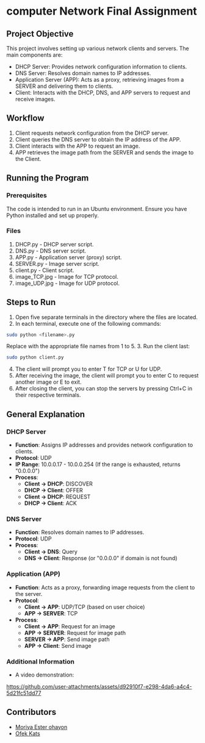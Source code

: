 # computer Network Final Assignment
## Project Objective
This project involves setting up various network clients and servers. The main components are:

*  DHCP Server: Provides network configuration information to clients.
*  DNS Server: Resolves domain names to IP addresses.
*  Application Server (APP): Acts as a proxy, retrieving images from a SERVER and delivering them to clients.
*  Client: Interacts with the DHCP, DNS, and APP servers to request and receive images.

## Workflow
1. Client requests network configuration from the DHCP server.
2. Client queries the DNS server to obtain the IP address of the APP.
3. Client interacts with the APP to request an image.
4. APP retrieves the image path from the SERVER and sends the image to the Client.

## Running the Program
### Prerequisites
The code is intended to run in an Ubuntu environment.
Ensure you have Python installed and set up properly.
### Files
1. DHCP.py - DHCP server script.
2. DNS.py - DNS server script.
3. APP.py - Application server (proxy) script.
4. SERVER.py - Image server script.
5. client.py - Client script.
6. image_TCP.jpg - Image for TCP protocol.
7. image_UDP.jpg - Image for UDP protocol.

## Steps to Run
1. Open five separate terminals in the directory where the files are located.
2. In each terminal, execute one of the following commands:
```bash
sudo python <filename>.py
```
Replace <filename> with the appropriate file names from 1 to 5.
3. Run the client last:
```bash
sudo python client.py
```
4. The client will prompt you to enter T for TCP or U for UDP.
5. After receiving the image, the client will prompt you to enter C to request another image or E to exit.
6. After closing the client, you can stop the servers by pressing Ctrl+C in their respective terminals.

## General Explanation

### DHCP Server

*   **Function**: Assigns IP addresses and provides network configuration to clients.
*   **Protocol**: UDP
*   **IP Range**: 10.0.0.17 - 10.0.0.254 (If the range is exhausted, returns "0.0.0.0")
*   **Process**:
    *   **Client → DHCP**: DISCOVER
    *   **DHCP → Client**: OFFER
    *   **Client → DHCP**: REQUEST
    *   **DHCP → Client**: ACK

### DNS Server

*   **Function**: Resolves domain names to IP addresses.
*   **Protocol**: UDP
*   **Process**:
    *   **Client → DNS**: Query
    *   **DNS → Client**: Response (or "0.0.0.0" if domain is not found)

### Application (APP)

*   **Function**: Acts as a proxy, forwarding image requests from the client to the server.
*   **Protocol**:
    *   **Client → APP**: UDP/TCP (based on user choice)
    *   **APP → SERVER**: TCP
*   **Process**:
    *   **Client → APP**: Request for an image
    *   **APP → SERVER**: Request for image path
    *   **SERVER → APP**: Send image path
    *   **APP → Client**: Send image

### Additional Information

* A video demonstration:

https://github.com/user-attachments/assets/d92910f7-e298-4da6-a4c4-5d21fc51dd77

## Contributors
*  <a href="https://github.com/MoriyaEster">Moriya Ester ohayon</a>
*  <a href="https://github.com/ofekats">Ofek Kats</a>
